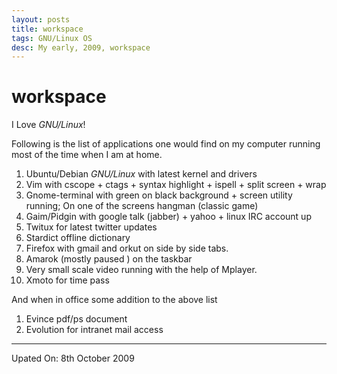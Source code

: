 ```yaml
---
layout: posts
title: workspace
tags: GNU/Linux OS
desc: My early, 2009, workspace
---
```


# workspace

I Love *GNU/Linux*!

Following is the list of applications one would find on my computer running most
of the time when I am at home.

1. Ubuntu/Debian *GNU/Linux* with latest kernel and drivers
2. Vim with cscope + ctags + syntax highlight + ispell + split screen + wrap
3. Gnome-terminal with green on black background + screen utility running; On
   one of the screens hangman (classic game)
4. Gaim/Pidgin with google talk (jabber) + yahoo + linux IRC account up
5. Twitux for latest twitter updates
6. Stardict offline dictionary
7. Firefox with gmail and orkut on side by side tabs.
8. Amarok (mostly paused ) on the taskbar
9. Very small scale video running with the help of Mplayer.
10. Xmoto for time pass

And when in office some addition to the above list

1. Evince pdf/ps document
2. Evolution for intranet mail access

---

Upated On: 8th October 2009
